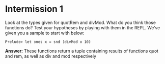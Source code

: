 Intermission 1
==============

Look at the types given for quotRem and divMod. What do you think those functions do? Test your hypotheses by playing with them
in the REPL. We’ve given you a sample to start with below:
```
Prelude> let ones x = snd (divMod x 10)
```

**Answer:** These functions return a tuple containing results of functions quot and rem, as well as div and mod respectively
